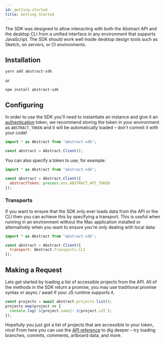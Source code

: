 ```yaml
---
id: getting-started
title: Getting Started
---
```


The SDK was designed to allow interacting with both the Abstract API and the desktop CLI from a unified interface in any environment that supports JavaScript. The SDK should work well inside desktop design tools such as Sketch, on servers, or CI environments.

## Installation

```
yarn add abstract-sdk
```

or

```
npm install abstract-sdk
```

## Configuring

In order to use the SDK you'll need to instantiate an instance and give it an [authentication](/docs/authentication) token, we recommend storing the token in your environment as `ABSTRACT_TOKEN` and it will be automatically loaded – don't commit it with your code!

```js
import * as Abstract from "abstract-sdk";

const abstract = Abstract.Client();
```

You can also specify a token to use, for example:

```js
import * as Abstract from "abstract-sdk";

const abstract = Abstract.Client({
  abstractToken: process.env.ABSTRACT_API_TOKEN
});
```

### Transports

If you want to ensure that the SDK only ever loads data from the API or the CLI then you can achieve this by specifying a transport. This is useful when running in an environment without the Mac application installed or alternatively when you want to ensure you're only dealing with local data:

```js
import * as Abstract from "abstract-sdk";

const abstract = Abstract.Client({
  transport: Abstract.Transports.CLI
});
```


## Making a Request

Lets get started by loading a list of accessible projects from the API. All of the methods in the SDK return a promise, you may use traditional promise syntax or async / await if your JS runtime supports it.

```js
const projects = await abstract.projects.list();
projects.map(project => {
  console.log(`${project.name}: ${project.id}`);
});
```

Hopefully you just got a list of projects that are accessible to your token, nice! From here you can use the [API reference](/docs/methods) to dig deeper – try loading branches, commits, comments, artboard data, and more.